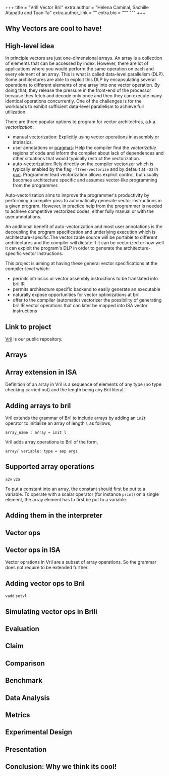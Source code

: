 +++
title = "Vril! Vector Bril"
extra.author = "Helena Caminal, Sachille Atapattu and Tuan Ta"
extra.author_link = ""
extra.bio = """
"""
+++

Why Vectors are cool to have!
---------------------------

## High-level idea
In principle vectors are just one-dimensional arrays. An array is a collection of elements that can be accessed by index. However, there are lot of applications where you would perform the same operation on each and every element of an array. This is what is called data-level parallelism (DLP). Some architectures are able to exploit this DLP by encapsulating several operations to different elements of one array into one vector operation. By doing that, they release the pressure in the front-end of the processor because they fetch and decode only once and then they can execute many identical operations concurrently. One of the challenges is for the workloads to exhibit sufficient data-level parallelism to achieve full utilization.

There are three popular options to program for vector architectres, a.k.a. *vectorization*:
- manual vectorization: Explicitly using vector operations in assembly or intrinsics.
- user annotations or [pragmas](https://info.ornl.gov/sites/publications/files/Pub69214.pdf): Help the compiler find the *vectorizable* regions of code and inform the compiler about lack of dependences and other situations that would typically restrict the vectorization.
- auto-vectorization: Rely directly on the compiler vectorizer which is typically enabled by the flag `-ftree-vectorize` and by default at `-O3` in [gcc](https://www.gnu.org/software/gcc/projects/tree-ssa/vectorization.html).
Programmer lead vectorization allows explicit control, but usually becomes architecture specific and assumes vector-like programming from the programmer.

Auto-vectorization aims to improve the programmer's productivity by performing a compiler pass to automatically generate vector instructions in a given program. However, in practice help from the programmer is needed to achieve competitive vectorized codes, either fully manual or with the user annotations.

An additional benefit of auto-vectorization and most user annotations is the decoupling the program specification and underlying execution which is architecture-specific.The vectorizable source will be portable to different architectures and the compiler will dictate if it can be vectorized or how well it can exploit the program's DLP in order to generate the architecture-specific vector instructions.

This project is aiming at having these general vector specifications at the compiler-level which:
- permits intrinsics or vector assembly instructions to be translated into bril IR
- permits architecture specific backend to easily generate an executable
- naturally expose opportunities for vector optimizations at bril
- offer to the compiler (automatic) vectorizer the possibility of generating bril IR vector operations that can later be mapped into ISA vector instructions

## Link to project
[Vril](https://github.com/sa2257/vril) is our public repository.

Arrays
------------------

## Array extension in ISA
Definition of an array in Vril is a sequence of elements of any type (no type checking carried out) and the length being any Bril literal. 

## Adding arrays to bril
Vril extends the grammar of Bril to include arrays by adding an `init` operator to initialize an array of length `l` as follows,
```
array_name : array = init l
```

Vril adds array operations to Bril of the form,
```
array/ variable: type = aop args
```
## Supported array operations
`a2v`
`v2a`

To put a constant into an array, the constant should first be put to a variable.
To operate with a scalar operator (for instance `print`) on a single element, the array element has to first be put to a variable.

## Adding them in the interpreter

Vector ops
----------------------------

## Vector ops in ISA
Vector oprations in Vril are a subset of array operations. So the grammar does not require to be extended further.

## Adding vector ops to Bril
`vadd`
`setvl`

## Simulating vector ops in Brili

Evaluation
----------------------------

## Claim

## Comparison

## Benchmark

## Data Analysis

## Metrics

## Experimental Design

## Presentation

## Conclusion: Why we think its cool!


[cs6120]: @/_index.md
